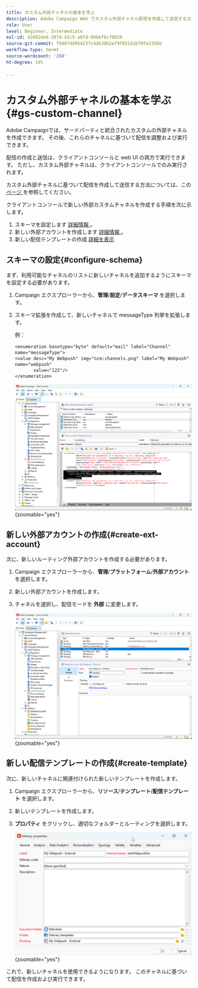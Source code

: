 ```yaml
---
title: カスタム外部チャネルの基本を学ぶ
description: Adobe Campaign Web でカスタム外部チャネル配信を作成して送信する方法を説明します
role: User
level: Beginner, Intermediate
exl-id: d2d92de6-3974-41c5-a0fd-09bbf6cf0020
source-git-commit: f94074d954137c4db39b2ef9f85141b79fe3356b
workflow-type: tm+mt
source-wordcount: '268'
ht-degree: 14%

---
```


# カスタム外部チャネルの基本を学ぶ {#gs-custom-channel}

Adobe Campaignでは、サードパーティと統合されたカスタムの外部チャネルを作成できます。 その後、これらのチャネルに基づいて配信を調整および実行できます。

配信の作成と送信は、クライアントコンソールと web UI の両方で実行できます。 ただし、カスタム外部チャネルは、クライアントコンソールでのみ実行されます。

カスタム外部チャネルに基づいて配信を作成して送信する方法については、この [ ページ ](https://experienceleague.adobe.com/docs/campaign-web/v8/msg/gs-custom-channel.html) を参照してください。

クライアントコンソールで新しい外部カスタムチャネルを作成する手順を次に示します。

1. スキーマを設定します [ 詳細情報 ](#configure-schema)。
1. 新しい外部アカウントを作成します [ 詳細情報 ](#create-ext-account)。
1. 新しい配信テンプレートの作成 [ 詳細を表示 ](#create-template)

## スキーマの設定{#configure-schema}

まず、利用可能なチャネルのリストに新しいチャネルを追加するようにスキーマを設定する必要があります。

1. Campaign エクスプローラーから、**管理**/**設定**/**データスキーマ** を選択します。

1. スキーマ拡張を作成して、新しいチャネルで messageType 列挙を拡張します。

   例：

   ```
   <enumeration basetype="byte" default="mail" label="Channel" name="messageType">
   <value desc="My Webpush" img="ncm:channels.png" label="My Webpush" name="webpush"
          value="122"/>
   </enumeration>
   ```

   ![](assets/cus-schema.png){zoomable="yes"}

## 新しい外部アカウントの作成{#create-ext-account}

次に、新しいルーティング外部アカウントを作成する必要があります。

1. Campaign エクスプローラーから、**管理**/**プラットフォーム**/**外部アカウント** を選択します。

1. 新しい外部アカウントを作成します。

1. チャネルを選択し、配信モードを **外部** に変更します。

   ![](assets/cus-ext-account.png){zoomable="yes"}

## 新しい配信テンプレートの作成{#create-template}

次に、新しいチャネルに関連付けられた新しいテンプレートを作成します。

1. Campaign エクスプローラーから、**リソース**/**テンプレート**/**配信テンプレート** を選択します。

1. 新しいテンプレートを作成します。

1. **プロパティ** をクリックし、適切なフォルダーとルーティングを選択します。

   ![](assets/cus-template.png){zoomable="yes"}

これで、新しいチャネルを使用できるようになります。 このチャネルに基づいて配信を作成および実行できます。
